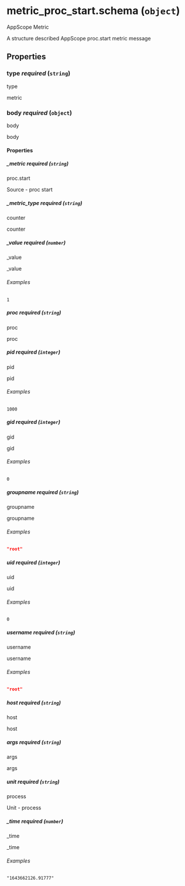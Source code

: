 # metric_proc_start.schema (`object`)

AppScope Metric

A structure described AppScope proc.start metric message

## Properties

### type _required_ (`string`)

type

metric

### body _required_ (`object`)

body

body

#### Properties

##### _metric _required_ (`string`)

proc.start

Source - proc start

##### _metric_type _required_ (`string`)

counter

counter

##### _value _required_ (`number`)

_value

_value

###### Examples

`1`

##### proc _required_ (`string`)

proc

proc

##### pid _required_ (`integer`)

pid

pid

###### Examples

`1000`

##### gid _required_ (`integer`)

gid

gid

###### Examples

`0`

##### groupname _required_ (`string`)

groupname

groupname

###### Examples

```json
"root"
```

##### uid _required_ (`integer`)

uid

uid

###### Examples

`0`

##### username _required_ (`string`)

username

username

###### Examples

```json
"root"
```

##### host _required_ (`string`)

host

host

##### args _required_ (`string`)

args

args

##### unit _required_ (`string`)

process

Unit - process

##### _time _required_ (`number`)

_time

_time

###### Examples

`"1643662126.91777"`

